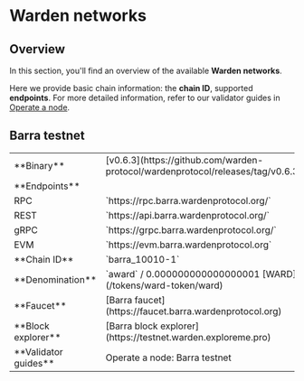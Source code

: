 ﻿---
sidebar_position: 5
---

# Warden networks

## Overview

In this section, you'll find an overview of the available **Warden networks**.

Here we provide basic chain information: the **chain ID**, supported **endpoints**. For more detailed information, refer to our validator guides in [Operate a node](/operate-a-node/introduction).

## Barra testnet

<table>
  <tr>
    <td>**Binary**</td>
    <td>[v0.6.3](https://github.com/warden-protocol/wardenprotocol/releases/tag/v0.6.3)</td>
  </tr>
  <tr>
    <td>**Endpoints**</td>
    <tr>
      <td>RPC</td>
      <td>`https://rpc.barra.wardenprotocol.org/`</td>
    </tr>
    <tr>
      <td>REST</td>
      <td>`https://api.barra.wardenprotocol.org/`</td>
    </tr>
    <tr>
      <td>gRPC</td>
      <td>`https://grpc.barra.wardenprotocol.org/`</td>
    </tr>
    <tr>
      <td>EVM</td>
      <td>`https://evm.barra.wardenprotocol.org`</td>
    </tr>
  </tr>
  <tr>
    <td>**Chain ID**</td>
    <td>`barra_10010-1`</td>
  </tr>
  <tr>
    <td>**Denomination**</td>
    <td>`award` / 0.000000000000000001 [WARD](/tokens/ward-token/ward)</td>
  </tr>
  <tr>
    <td>**Faucet**</td>
    <td>[Barra faucet](https://faucet.barra.wardenprotocol.org)</td>
  </tr>
  <tr>
    <td>**Block explorer**</td>
    <td>[Barra block explorer](https://testnet.warden.exploreme.pro)</td>
  </tr>
  <tr>
    <td>**Validator guides**</td>
    <td>Operate a node: Barra testnet</td>
  </tr>
</table>
